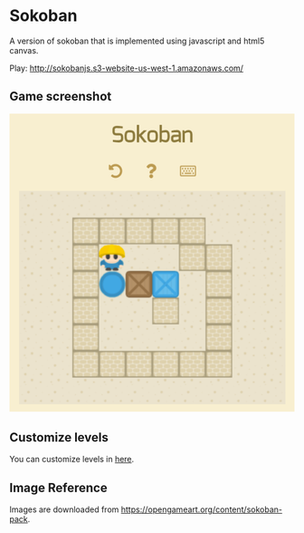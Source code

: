 # Sokoban
A version of sokoban that is implemented using javascript and html5 canvas.

Play: http://sokobanjs.s3-website-us-west-1.amazonaws.com/ 
## Game screenshot
![alt text](https://github.com/ZhijieZhang/Sokoban/blob/master/image/screenshot.png)
## Customize levels
You can customize levels in [here](js/level/gameLevels.js).
## Image Reference
Images are downloaded from https://opengameart.org/content/sokoban-pack.
